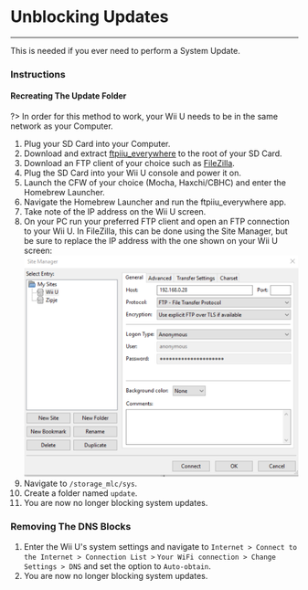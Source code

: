 # Unblocking Updates
---
This is needed if you ever need to perform a System Update.

### Instructions

<!-- tabs:start -->

#### **Recreating The Update Folder**

?> In order for this method to work, your Wii U needs to be in the same network as your Computer.
1. Plug your SD Card into your Computer.
1. Download and extract [ftpiiu_everywhere](http://wiiubru.com/appstore/zips/fpiiu-cbhc.zip) to the root of your SD Card.
1. Download an FTP client of your choice such as [FileZilla](https://filezilla-project.org/download.php?show_all=1).
1. Plug the SD Card into your Wii U console and power it on.
1. Launch the CFW of your choice (Mocha, Haxchi/CBHC) and enter the Homebrew Launcher.
1. Navigate the Homebrew Launcher and run the ftpiiu_everywhere app.
1. Take note of the IP address on the Wii U screen.
1. On your PC run your preferred FTP client and open an FTP connection to your Wii U. In FileZilla, this can be done using the Site Manager, but be sure to replace the IP address with the one shown on your Wii U screen:
<br><img src="docs/assets/img/FTP.png" alt="FileZilla">
1. Navigate to `/storage_mlc/sys`.
1. Create a folder named `update`.
1. You are now no longer blocking system updates.

### **Removing The DNS Blocks**

1. Enter the Wii U's system settings and navigate to `Internet > Connect to the Internet > Connection List >`
`Your WiFi connection > Change Settings > DNS` and set the option to `Auto-obtain`.
1. You are now no longer blocking system updates.


<!-- tabs:end -->